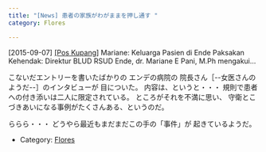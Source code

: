 ```yaml
---
title: "[News] 患者の家族がわがままを押し通す "
category: Flores

---
```


[2015-09-07] [[Pos Kupang]](http://bit.ly/1XzL61d)  Mariane: Keluarga Pasien di Ende
Paksakan Kehendak: Direktur BLUD RSUD Ende,
dr. Mariane E Pani, M.Ph mengakui...

 こないだエントリーを書いたばかりの
エンデの病院の
院長さん［--女医さんのようだ--］のインタビューが
目についた。
内容は、というと・・・
規則で患者への付き添いは二人に限定されている。
ところがそれを不満に思い、
守衛とこづきあいになる事例がたくさんある、というのだ。

 ららら・・・
どうやら最近もまだまだこの手の「事件」が
起きているようだ。

- Category: [Flores](/categories.html#Flores)

